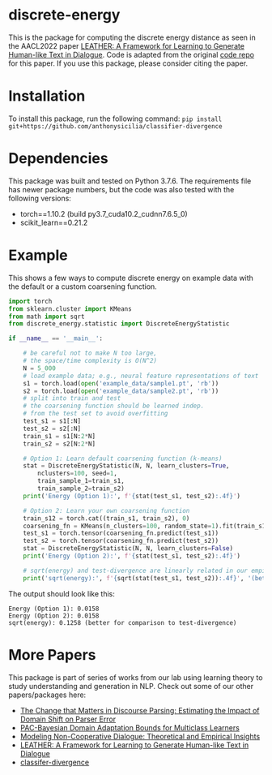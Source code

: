 # discrete-energy
This is the package for computing the discrete energy distance as seen in the AACL2022 paper [LEATHER: A Framework for Learning to Generate Human-like Text in Dialogue](https://arxiv.org/pdf/2210.07777v1.pdf). Code is adapted from the original [code repo](https://github.com/anthonysicilia/LEATHER-AACL2022) for this paper. If you use this package, please consider citing the paper.

# Installation
To install this package, run the following command: 
```pip install git+https://github.com/anthonysicilia/classifier-divergence```

# Dependencies
This package was built and tested on Python 3.7.6. The requirements file has newer package numbers, but the code was also tested with the following versions:
 - torch==1.10.2 (build py3.7_cuda10.2_cudnn7.6.5_0)
 - scikit_learn==0.21.2

# Example
This shows a few ways to compute discrete energy on example data with the default or a custom coarsening function.

```python
import torch
from sklearn.cluster import KMeans
from math import sqrt
from discrete_energy.statistic import DiscreteEnergyStatistic

if __name__ == '__main__':

    # be careful not to make N too large,
    # the space/time complexity is O(N^2)
    N = 5_000
    # load example data; e.g., neural feature representations of text
    s1 = torch.load(open('example_data/sample1.pt', 'rb'))
    s2 = torch.load(open('example_data/sample2.pt', 'rb'))
    # split into train and test
    # the coarsening function should be learned indep.
    # from the test set to avoid overfitting
    test_s1 = s1[:N]
    test_s2 = s2[:N]
    train_s1 = s1[N:2*N]
    train_s2 = s2[N:2*N]

    # Option 1: Learn default coarsening function (k-means)
    stat = DiscreteEnergyStatistic(N, N, learn_clusters=True,
        nclusters=100, seed=1, 
        train_sample_1=train_s1,
        train_sample_2=train_s2)
    print('Energy (Option 1):', f'{stat(test_s1, test_s2):.4f}')

    # Option 2: Learn your own coarsening function
    train_s12 = torch.cat((train_s1, train_s2), 0)
    coarsening_fn = KMeans(n_clusters=100, random_state=1).fit(train_s12)
    test_s1 = torch.tensor(coarsening_fn.predict(test_s1))
    test_s2 = torch.tensor(coarsening_fn.predict(test_s2))
    stat = DiscreteEnergyStatistic(N, N, learn_clusters=False)
    print('Energy (Option 2):', f'{stat(test_s1, test_s2):.4f}')

    # sqrt(energy) and test-divergence are linearly related in our empirical results
    print('sqrt(energy):', f'{sqrt(stat(test_s1, test_s2)):.4f}', '(better for comparison to test-divergence)')
```
The output should look like this:
```
Energy (Option 1): 0.0158
Energy (Option 2): 0.0158
sqrt(energy): 0.1258 (better for comparison to test-divergence)
```
# More Papers
This package is part of series of works from our lab using learning theory to study understanding and generation in NLP. Check out some of our other papers/packages here:
- [The Change that Matters in Discourse Parsing: Estimating the Impact of Domain Shift on Parser Error](https://arxiv.org/abs/2203.11317)
- [PAC-Bayesian Domain Adaptation Bounds for Multiclass Learners](https://openreview.net/forum?id=S0lx6I8j9xq)
- [Modeling Non-Cooperative Dialogue: Theoretical and Empirical Insights](https://direct.mit.edu/tacl/article/doi/10.1162/tacl_a_00507/113020/Modeling-Non-Cooperative-Dialogue-Theoretical-and)
- [LEATHER: A Framework for Learning to Generate Human-like Text in Dialogue](https://arxiv.org/abs/2210.07777)
- [classifer-divergence](https://github.com/anthonysicilia/classifier-divergence)
